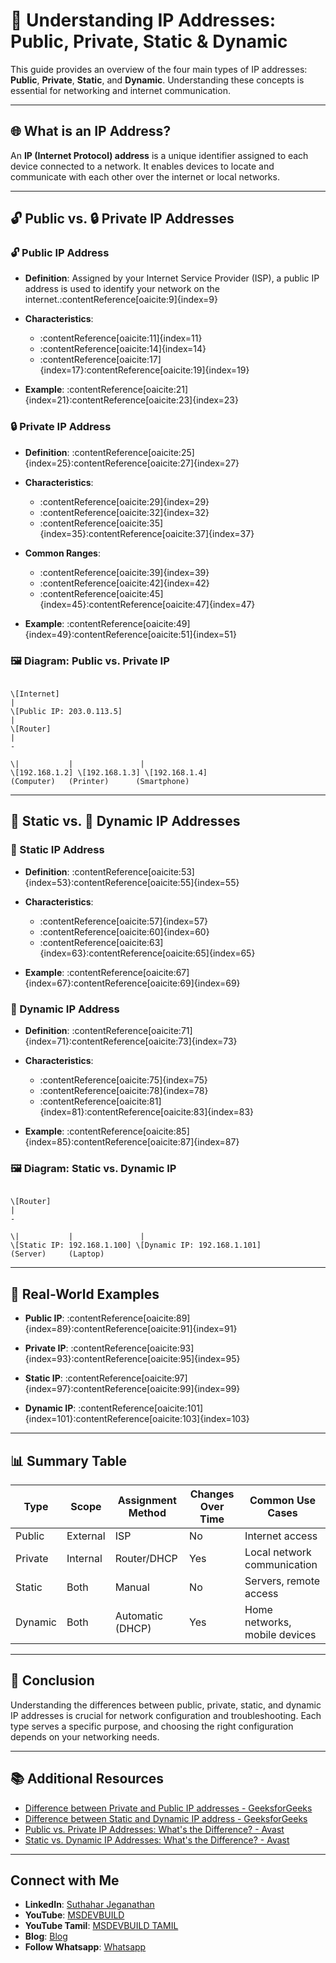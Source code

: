 
# 📘 Understanding IP Addresses: Public, Private, Static & Dynamic

This guide provides an overview of the four main types of IP addresses: **Public**, **Private**, **Static**, and **Dynamic**. Understanding these concepts is essential for networking and internet communication.

---

## 🌐 What is an IP Address?

An **IP (Internet Protocol) address** is a unique identifier assigned to each device connected to a network. It enables devices to locate and communicate with each other over the internet or local networks.

---

## 🔓 Public vs. 🔒 Private IP Addresses

### 🔓 Public IP Address

- **Definition**: Assigned by your Internet Service Provider (ISP), a public IP address is used to identify your network on the internet.:contentReference[oaicite:9]{index=9}

- **Characteristics**:
  - :contentReference[oaicite:11]{index=11}
  - :contentReference[oaicite:14]{index=14}
  - :contentReference[oaicite:17]{index=17}:contentReference[oaicite:19]{index=19}

- **Example**: :contentReference[oaicite:21]{index=21}:contentReference[oaicite:23]{index=23}

### 🔒 Private IP Address

- **Definition**: :contentReference[oaicite:25]{index=25}:contentReference[oaicite:27]{index=27}

- **Characteristics**:
  - :contentReference[oaicite:29]{index=29}
  - :contentReference[oaicite:32]{index=32}
  - :contentReference[oaicite:35]{index=35}:contentReference[oaicite:37]{index=37}

- **Common Ranges**:
  - :contentReference[oaicite:39]{index=39}
  - :contentReference[oaicite:42]{index=42}
  - :contentReference[oaicite:45]{index=45}:contentReference[oaicite:47]{index=47}

- **Example**: :contentReference[oaicite:49]{index=49}:contentReference[oaicite:51]{index=51}

### 🖼️ Diagram: Public vs. Private IP

```

\[Internet]
|
\[Public IP: 203.0.113.5]
|
\[Router]
|
-

\|           |               |
\[192.168.1.2] \[192.168.1.3] \[192.168.1.4]
(Computer)   (Printer)      (Smartphone)

```

---

## 📌 Static vs. 🔄 Dynamic IP Addresses

### 📌 Static IP Address

- **Definition**: :contentReference[oaicite:53]{index=53}:contentReference[oaicite:55]{index=55}

- **Characteristics**:
  - :contentReference[oaicite:57]{index=57}
  - :contentReference[oaicite:60]{index=60}
  - :contentReference[oaicite:63]{index=63}:contentReference[oaicite:65]{index=65}

- **Example**: :contentReference[oaicite:67]{index=67}:contentReference[oaicite:69]{index=69}

### 🔄 Dynamic IP Address

- **Definition**: :contentReference[oaicite:71]{index=71}:contentReference[oaicite:73]{index=73}

- **Characteristics**:
  - :contentReference[oaicite:75]{index=75}
  - :contentReference[oaicite:78]{index=78}
  - :contentReference[oaicite:81]{index=81}:contentReference[oaicite:83]{index=83}

- **Example**: :contentReference[oaicite:85]{index=85}:contentReference[oaicite:87]{index=87}

### 🖼️ Diagram: Static vs. Dynamic IP

```

\[Router]
|
-

\|           |               |
\[Static IP: 192.168.1.100] \[Dynamic IP: 192.168.1.101]
(Server)     (Laptop)

```

---

## 🧠 Real-World Examples

- **Public IP**: :contentReference[oaicite:89]{index=89}:contentReference[oaicite:91]{index=91}

- **Private IP**: :contentReference[oaicite:93]{index=93}:contentReference[oaicite:95]{index=95}

- **Static IP**: :contentReference[oaicite:97]{index=97}:contentReference[oaicite:99]{index=99}

- **Dynamic IP**: :contentReference[oaicite:101]{index=101}:contentReference[oaicite:103]{index=103}

---

## 📊 Summary Table

| Type        | Scope    | Assignment Method | Changes Over Time | Common Use Cases             |
|-------------|----------|-------------------|-------------------|------------------------------|
| Public      | External | ISP               | No                | Internet access              |
| Private     | Internal | Router/DHCP       | Yes               | Local network communication  |
| Static      | Both     | Manual            | No                | Servers, remote access       |
| Dynamic     | Both     | Automatic (DHCP)  | Yes               | Home networks, mobile devices|

---

## 📝 Conclusion

Understanding the differences between public, private, static, and dynamic IP addresses is crucial for network configuration and troubleshooting. Each type serves a specific purpose, and choosing the right configuration depends on your networking needs.

---

## 📚 Additional Resources

- [Difference between Private and Public IP addresses - GeeksforGeeks](https://www.geeksforgeeks.org/difference-between-private-and-public-ip-addresses/)
- [Difference between Static and Dynamic IP address - GeeksforGeeks](https://www.geeksforgeeks.org/difference-between-static-and-dynamic-ip-address/)
- [Public vs. Private IP Addresses: What's the Difference? - Avast](https://www.avast.com/c-ip-address-public-vs-private)
- [Static vs. Dynamic IP Addresses: What's the Difference? - Avast](https://www.avast.com/c-static-vs-dynamic-ip-addresses)

---

## Connect with Me
- **LinkedIn**: [Suthahar Jeganathan](https://www.linkedin.com/in/jssuthahar/)
- **YouTube**: [MSDEVBUILD](https://www.youtube.com/@MSDEVBUILD)
- **YouTube Tamil**: [MSDEVBUILD TAMIL](https://www.youtube.com/@MSDEVBUILDTamil)
- **Blog**: [Blog](https://www.msdevbuild.com/)
- **Follow Whatsapp**: [Whatsapp](https://www.whatsapp.com/channel/0029Va5j2rHEFeXcTlUhQB0J)

